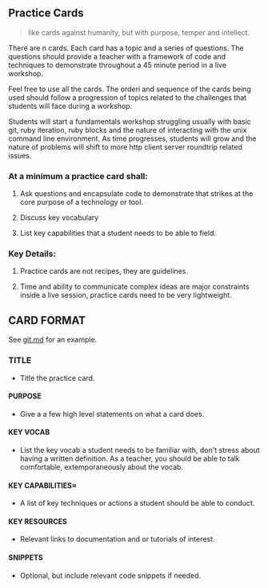 ## Practice Cards

> like cards against humanity, but with purpose, temper and intellect.


There are n cards. Each card has a topic and a series of questions. The questions should provide a teacher with a framework of code and techniques to demonstrate throughout a 45 minute period in a live workshop.

Feel free to use all the cards. The orderi and sequence of the cards being used should follow a progression of topics related to the challenges that students will face during a workshop.

Students will start a fundamentals workshop struggling usually with basic git, ruby iteration, ruby blocks and the nature of interacting with the unix command line environment. As time progresses, students will grow and the nature of problems will shift to more http client server roundtrip related issues. 

### At a minimum a practice card shall:

1. Ask questions and encapsulate code to demonstrate that strikes at the core purpose of a technology or tool.

1. Discuss key vocabulary

1. List key capabilities that a student needs to be able to field.

### Key Details:

1. Practice cards are not recipes, they are guidelines.
  
1. Time and ability to communicate complex ideas are major constraints inside a live session, practice cards need to be very lightweight.

## CARD FORMAT

See [git.md](git.md) for an example. 

### TITLE
  -  Title the practice card.

#### PURPOSE
  -  Give a a few high level statements on what a card does.
  
#### KEY VOCAB
  -  List the key vocab a student needs to be familiar with, don't stress about having a written definition. As a teacher, you should be able to talk comfortable, extemporaneously about the vocab.

#### KEY CAPABILITIES≈

  - A list of key techniques or actions a student should be able to conduct. 
  
#### KEY RESOURCES

  - Relevant links to documentation and or tutorials of interest.
  
#### SNIPPETS

  - Optional, but include relevant code snippets if needed.

## 

